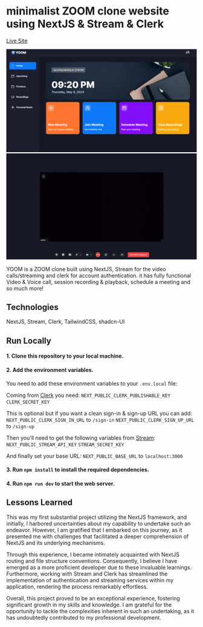 # minimalist ZOOM clone website using NextJS & Stream & Clerk

[Live Site](https://yoom-henna.vercel.app)

![App Screenshot](./screenshots/Screenshot-1.png)
![App Screenshot](./screenshots/Screenshot-2.png)

YOOM is a ZOOM clone built using NextJS, Stream for the video calls/streaming and clerk for account authentication. it has fully functional Video & Voice call, session recording & playback, schedule a meeting and so much more!

## Technologies

NextJS, Stream, Clerk, TailwindCSS, shadcn-UI

## Run Locally

#### 1. Clone this repository to your local machine.

#### 2. Add the environment variables.

You need to add these environment variables to your `.env.local` file:

Coming from [Clerk](https://clerk.com) you need:
`NEXT_PUBLIC_CLERK_PUBLISHABLE_KEY`
`CLERK_SECRET_KEY`

This is optional but if you want a clean sign-in & sign-up URL you can add:
`NEXT_PUBLIC_CLERK_SIGN_IN_URL` to `/sign-in`
`NEXT_PUBLIC_CLERK_SIGN_UP_URL` to `/sign-up`

Then you'll need to get the following variables from [Stream](https://getstream.io):
`NEXT_PUBLIC_STREAM_API_KEY`
`STREAM_SECRET_KEY`

And finally set your base URL:
`NEXT_PUBLIC_BASE_URL` to `localhost:3000`

#### 3. Run `npm install` to install the required dependencies.

#### 4. Run `npm run dev` to start the web server.

## Lessons Learned

This was my first substantial project utilizing the NextJS framework, and initially, I harbored uncertainties about my capability to undertake such an endeavor. However, I am gratified that I embarked on this journey, as it presented me with challenges that facilitated a deeper comprehension of NextJS and its underlying mechanisms.

Through this experience, I became intimately acquainted with NextJS routing and file structure conventions. Consequently, I believe I have emerged as a more proficient developer due to these invaluable learnings. Furthermore, working with Stream and Clerk has streamlined the implementation of authentication and streaming services within my application, rendering the process remarkably effortless.

Overall, this project proved to be an exceptional experience, fostering significant growth in my skills and knowledge. I am grateful for the opportunity to tackle the complexities inherent in such an undertaking, as it has undoubtedly contributed to my professional development.
